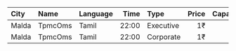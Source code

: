 | City  | Name    | Language |  Time | Type      | Price | Capacity | Booked |
| :---- | :------ | :------- | ----: | :-------- | ----: | -------: | -----: |
| Malda | TpmcOms | Tamil    | 22:00 | Executive |    1₹ |      222 |    143 |
| Malda | TpmcOms | Tamil    | 22:00 | Corporate |    1₹ |      538 |    100 |